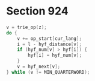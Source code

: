 # Section 924

```c << Store maximum values in the |hyf| table >>=
v = trie_op(z);
do {
    v += op_start[cur_lang];
    i = l - hyf_distance[v];
    if (hyf_num[v] > hyf[i]) {
        hyf[i] = hyf_num[v];
    }
    v = hyf_next[v];
} while (v != MIN_QUARTERWORD);
```
